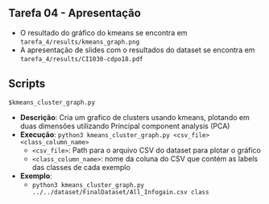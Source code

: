 ## Tarefa 04 - Apresentação

- O resultado do gráfico do kmeans se encontra em `tarefa_4/results/kmeans_graph.png`
- A apresentação de slides com o resultados do dataset se encontra em `tarefa_4/results/CI1030-cdpo18.pdf`


## Scripts

`$kmeans_cluster_graph.py `
- __Descrição__: Cria um grafico de clusters usando kmeans, plotando em duas dimensões utilizando Principal component analysis (PCA)
- __Execução__: `python3 kmeans_cluster_graph.py <csv_file> <class_column_name>`
    - `<csv_file>`: Path para o arquivo CSV do dataset para plotar o gráfico
    - `<class_column_name>`: nome da coluna do CSV que contém as labels das classes de cada exemplo
- __Exemplo__:
    - `python3 kmeans_cluster_graph.py ../../dataset/FinalDataset/All_Infogain.csv class`